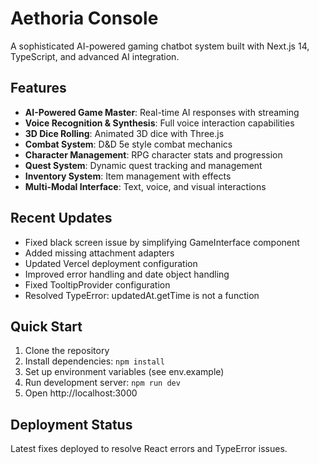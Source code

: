 # Aethoria Console

A sophisticated AI-powered gaming chatbot system built with Next.js 14, TypeScript, and advanced AI integration.

## Features

- **AI-Powered Game Master**: Real-time AI responses with streaming
- **Voice Recognition & Synthesis**: Full voice interaction capabilities
- **3D Dice Rolling**: Animated 3D dice with Three.js
- **Combat System**: D&D 5e style combat mechanics
- **Character Management**: RPG character stats and progression
- **Quest System**: Dynamic quest tracking and management
- **Inventory System**: Item management with effects
- **Multi-Modal Interface**: Text, voice, and visual interactions

## Recent Updates

- Fixed black screen issue by simplifying GameInterface component
- Added missing attachment adapters
- Updated Vercel deployment configuration
- Improved error handling and date object handling
- Fixed TooltipProvider configuration
- Resolved TypeError: updatedAt.getTime is not a function

## Quick Start

1. Clone the repository
2. Install dependencies: `npm install`
3. Set up environment variables (see env.example)
4. Run development server: `npm run dev`
5. Open http://localhost:3000

## Deployment Status

Latest fixes deployed to resolve React errors and TypeError issues.